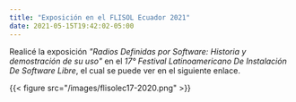 ```yaml
---
title: "Exposición en el FLISOL Ecuador 2021"
date: 2021-05-15T19:42:02-05:00
---
```


Realicé la exposición *"Radios Definidas por Software: Historia y demostración de su
uso"* en el *17° Festival Latinoamericano De Instalación De Software Libre*, el cual
se puede ver en el siguiente enlace.

 {{< figure src="/images/flisolec17-2020.png" >}}